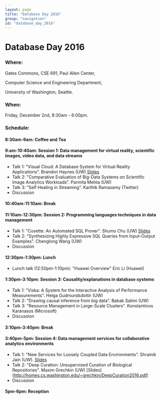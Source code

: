 ```yaml
---
layout: page
title: "Database Day 2016"
group: "navigation"
id: "database_day_2016"
---
```


# Database Day 2016

### **Where**: 

Gates Commons, CSE 691, Paul Allen Center,

Computer Science and Engineering Department,

University of Washington, Seattle.

### **When**: 

Friday, December 2nd, 8:30am - 6:00pm.

### **Schedule**:

#### 8:30am-9am: Coffee and Tea

#### 9:am-10:40am: Session 1: Data management for virtual reality, scientific images, video data, and data streams
- Talk 1: "Visual Cloud: A Database System for Virtual Reality Applications". Brandon Haynes	(UW) [Slides](https://drive.google.com/file/d/0B8yKPRGRXCo9NE1fUldGWXBFM1U/view?usp=sharing)
- Talk 2: "Comparative Evaluation of Big-Data Systems on Scientific Image Analytics Workloads". Parmita Mehta	(UW)		
- Talk 3: "Self Healing in Streaming". Karthik Ramasamy  (Twitter)			
- Discussion

#### 10:40am-11:10am: Break

#### 11:10am-12:30pm: Session 2: Programming languages techniques in data management
- Talk 1: "Cosette: An Automated SQL Prover". Shumo Chu (UW) [Slides](https://github.com/uwdb/website/raw/gh-pages/_includes/dbday_16_slides/cosette_DBDay_2016.pdf)
- Talk 2: "Synthesizing Highly Expressive SQL Queries from Input-Output Examples". Chenglong Wang (UW)
- Discussion

#### 12:30pm-1:30pm: Lunch
- Lunch talk (12:50pm-1:10pm): "Huawei Overview" Eric Li (Huawei)
 
#### 1:30pm-3:10pm: Session 3: Causality/explanations in database systems
- Talk 1: "Viska: A System for the Interactive Analysis of Performance Measurements". Helga Gudmundsdottir (UW)
- Talk 2: "Drawing causal inference from big data". Babak Salimi (UW)
- Talk 3: "Resource Management in Large-Scale Clusters". Konstantinos Karanasos (Microsoft)
- Discussion

#### 3:10pm-3:40pm: Break

#### 3:40pm-5pm: Session 4: Data management services for collaborative analytics environments
- Talk 1: "New Services for Loosely Coupled Data Environments". Shrainik Jain (UW). [Slides](https://www.dropbox.com/s/i4dvfu6qhyk747g/uwdbday2016.pdf?dl=0)
- Talk 2: "Deep Curation: Unsupervised Curation of Biological Repositories". Maxim Grechkin (UW) [Slides] (http://homes.cs.washington.edu/~grechkin/DeepCuration2016.pdf)
- Discussion

#### 5pm-6pm: Reception

